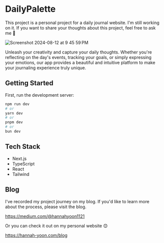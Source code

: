 # DailyPalette
This project is a personal project for a daily journal website. I'm still working on it. If you want to share your thoughts about this project, feel free to ask me 🫶

![Screenshot 2024-08-12 at 9 45 59 PM](https://github.com/user-attachments/assets/53768849-b384-48b8-a279-7c54f697e161)


Unleash your creativity and capture your daily thoughts. Whether you're reflecting on the day's events, tracking your goals, or simply expressing your emotions, our app provides a beautiful and intuitive platform to make your journaling experience truly unique.


## Getting Started

First, run the development server:

```bash
npm run dev
# or
yarn dev
# or
pnpm dev
# or
bun dev
```

## Tech Stack
- Next.js
- TypeScript
- React
- Tailwind

## Blog
I've recorded my project journey on my blog. If you'd like to learn more about the process, please visit the blog.

https://medium.com/@hannahyoon1121

Or you can check it out on my personal website 😊

https://hannah-yoon.com/blog
